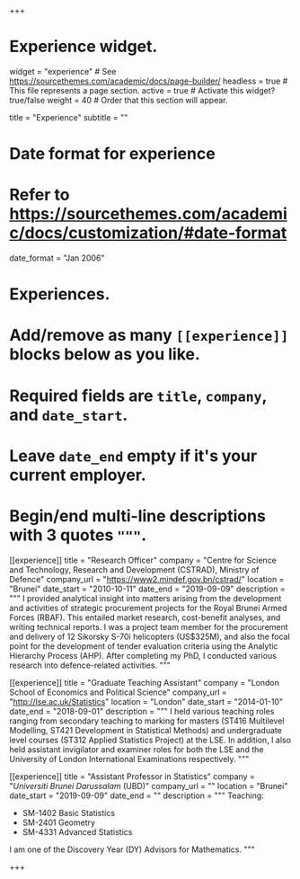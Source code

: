 +++
# Experience widget.
widget = "experience"  # See https://sourcethemes.com/academic/docs/page-builder/
headless = true  # This file represents a page section.
active = true  # Activate this widget? true/false
weight = 40  # Order that this section will appear.

title = "Experience"
subtitle = ""

# Date format for experience
#   Refer to https://sourcethemes.com/academic/docs/customization/#date-format
date_format = "Jan 2006"

# Experiences.
#   Add/remove as many `[[experience]]` blocks below as you like.
#   Required fields are `title`, `company`, and `date_start`.
#   Leave `date_end` empty if it's your current employer.
#   Begin/end multi-line descriptions with 3 quotes `"""`.
[[experience]]
  title = "Research Officer"
  company = "Centre for Science and Technology, Research and Development (CSTRAD), Ministry of Defence"
  company_url = "https://www2.mindef.gov.bn/cstrad/"
  location = "Brunei"
  date_start = "2010-10-11"
  date_end = "2019-09-09"
  description = """
  I provided analytical insight into matters arising from the development and activities of strategic procurement projects for the Royal Brunei Armed Forces (RBAF). This entailed market research, cost-benefit analyses, and writing technical reports. I was a project team member for the procurement and delivery of 12 Sikorsky S-70i helicopters (US$325M), and also the focal point for the development of tender evaluation criteria using the Analytic Hierarchy Process (AHP). After completing my PhD, I conducted various research into defence-related activities.
  """

[[experience]]
  title = "Graduate Teaching Assistant"
  company = "London School of Economics and Political Science"
  company_url = "http://lse.ac.uk/Statistics"
  location = "London"
  date_start = "2014-01-10"
  date_end = "2018-09-01"
  description = """
  I held various teaching roles ranging from secondary teaching to marking for masters (ST416 Multilevel Modelling, ST421 Development in Statistical Methods) and undergraduate level courses (ST312 Applied Statistics Project) at the LSE. In addition, I also held assistant invigilator and examiner roles for both the LSE and the University of London International Examinations respectively.
  """

[[experience]]
  title = "Assistant Professor in Statistics"
  company = "_Universiti Brunei Darussalam_ (UBD)"
  company_url = ""
  location = "Brunei"
  date_start = "2019-09-09"
  date_end = ""
  description = """
  Teaching:
  - SM-1402 Basic Statistics
  - SM-2401 Geometry
  - SM-4331 Advanced Statistics

  I am one of the Discovery Year (DY) Advisors for Mathematics.
  """

+++
